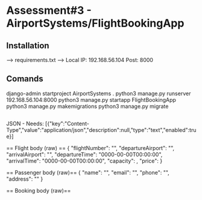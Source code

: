 # Assessment#3 - AirportSystems/FlightBookingApp

## Installation

--> requirements.txt
--> Local IP: 192.168.56.104 Post: 8000

## Comands

django-admin startproject AirportSystems .
python3 manage.py runserver 192.168.56.104:8000
python3 manage.py startapp FlightBookingApp
python3 manage.py makemigrations
python3 manage.py migrate

##
JSON - Needs:
[{"key":"Content-Type","value":"application/json","description":null,"type":"text","enabled":true}]

== Flight body (raw) ==
{
  "flightNumber": "",
  "departureAirport": "",
  "arrivalAirport": "",
  "departureTime": "0000-00-00T00:00:00",
  "arrivalTime": "0000-00-00T00:00:00",
  "capacity": ,
  "price": 
}

== Passenger body (raw)==
{
  "name": "",
  "email": "",
  "phone": "",
  "address": ""
}

== Booking body (raw)==